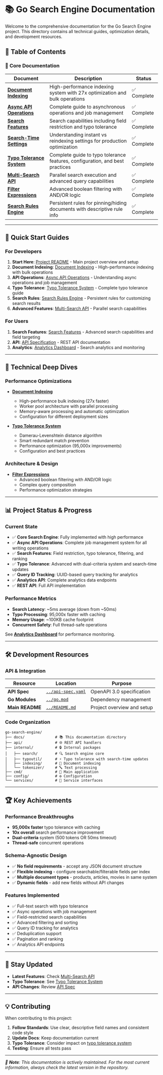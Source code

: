 # 📚 Go Search Engine Documentation

Welcome to the comprehensive documentation for the Go Search Engine project. This directory contains all technical
guides, optimization details, and development resources.

## 📖 Table of Contents

### 🚀 **Core Documentation**

| Document                                              | Description                                                                  | Status      |
| ----------------------------------------------------- | ---------------------------------------------------------------------------- | ----------- |
| [**Document Indexing**](./INDEXING.md)                | High-performance indexing system with 27x optimization and bulk operations   | ✅ Complete |
| [**Async API Operations**](./ASYNC_API.md)            | Complete guide to asynchronous operations and job management                 | ✅ Complete |
| [**Search Features**](./SEARCH_FEATURES.md)           | Search capabilities including field restriction and typo tolerance           | ✅ Complete |
| [**Search-Time Settings**](./SEARCH_TIME_SETTINGS.md) | Understanding instant vs reindexing settings for production optimization     | ✅ Complete |
| [**Typo Tolerance System**](./TYPO_TOLERANCE.md)      | Complete guide to typo tolerance features, configuration, and best practices | ✅ Complete |
| [**Multi-Search API**](./MULTI_SEARCH.md)             | Parallel search execution and advanced query capabilities                    | ✅ Complete |
| [**Filter Expressions**](./FILTER_EXPRESSIONS.md)     | Advanced boolean filtering with AND/OR logic                                 | ✅ Complete |
| [**Search Rules Engine**](./SEARCH_RULES.md)          | Persistent rules for pinning/hiding documents with descriptive rule info     | ✅ Complete |

---

## 🎯 **Quick Start Guides**

### For Developers

1. **Start Here**: [Project README](../README.md) - Main project overview and setup
2. **Document Indexing**: [Document Indexing](./INDEXING.md) - High-performance indexing with bulk operations
3. **API Operations**: [Async API Operations](./ASYNC_API.md) - Understanding async operations and job management
4. **Typo Tolerance**: [Typo Tolerance System](./TYPO_TOLERANCE.md) - Complete typo tolerance guide
5. **Search Rules**: [Search Rules Engine](./SEARCH_RULES.md) - Persistent rules for customizing search results
6. **Advanced Features**: [Multi-Search API](./MULTI_SEARCH.md) - Parallel search capabilities

### For Users

1. **Search Features**: [Search Features](./SEARCH_FEATURES.md) - Advanced search capabilities and field targeting
2. **API**: [API Specification](../api-spec.yaml) - REST API documentation
3. **Analytics**: [Analytics Dashboard](./ANALYTICS.md) - Search analytics and monitoring

---

## 🔧 **Technical Deep Dives**

### Performance Optimizations

- **[Document Indexing](./INDEXING.md)**

  - High-performance bulk indexing (27x faster)
  - Worker pool architecture with parallel processing
  - Memory-aware processing and automatic optimization
  - Configuration for different deployment sizes

- **[Typo Tolerance System](./TYPO_TOLERANCE.md)**
  - Damerau-Levenshtein distance algorithm
  - Smart redundant match prevention
  - Performance optimization (95,000x improvements)
  - Configuration and best practices

### Architecture & Design

- **[Filter Expressions](./FILTER_EXPRESSIONS.md)**
  - Advanced boolean filtering with AND/OR logic
  - Complex query composition
  - Performance optimization strategies

---

## 📊 **Project Status & Progress**

### Current State

- ✅ **Core Search Engine**: Fully implemented with high performance
- ✅ **Async API Operations**: Complete job management system for all writing operations
- ✅ **Search Features**: Field restriction, typo tolerance, filtering, and ranking
- ✅ **Typo Tolerance**: Advanced with dual-criteria system and search-time updates
- ✅ **Query ID Tracking**: UUID-based query tracking for analytics
- ✅ **Analytics API**: Complete analytics data endpoints
- ✅ **REST API**: Full API implementation

### Performance Metrics

- **Search Latency**: ~5ms average (down from ~50ms)
- **Typo Processing**: 95,000x faster with caching
- **Memory Usage**: ~100KB cache footprint
- **Concurrent Safety**: Full thread-safe operations

See [**Analytics Dashboard**](./ANALYTICS.md) for performance monitoring.

---

## 🛠️ **Development Resources**

### API & Integration

| Resource        | Location                               | Purpose                    |
| --------------- | -------------------------------------- | -------------------------- |
| **API Spec**    | [`../api-spec.yaml`](../api-spec.yaml) | OpenAPI 3.0 specification  |
| **Go Modules**  | [`../go.mod`](../go.mod)               | Dependency management      |
| **Main README** | [`../README.md`](../README.md)         | Project overview and setup |

### Code Organization

```
go-search-engine/
├── docs/              # 📚 This documentation directory
├── api/               # 🌐 REST API handlers
├── internal/          # 🔒 Internal packages
│   ├── search/        # 🔍 Search engine core
│   ├── typoutil/      # ⚡ Typo tolerance with search-time updates
│   ├── indexing/      # 📇 Document indexing
│   └── tokenizer/     # 🔤 Text processing
├── cmd/               # 🚀 Main application
├── config/            # ⚙️ Configuration
└── services/          # 🔧 Service interfaces
```

---

## 🏆 **Key Achievements**

### Performance Breakthroughs

- **95,000x faster** typo tolerance with caching
- **10x overall** search performance improvement
- **Dual-criteria** system (500 tokens OR 50ms timeout)
- **Thread-safe** concurrent operations

### Schema-Agnostic Design

- ✅ **No field requirements** - accept any JSON document structure
- ✅ **Flexible indexing** - configure searchable/filterable fields per index
- ✅ **Multiple document types** - products, articles, movies in same system
- ✅ **Dynamic fields** - add new fields without API changes

### Features Implemented

- ✅ Full-text search with typo tolerance
- ✅ Async operations with job management
- ✅ Field-restricted search capabilities
- ✅ Advanced filtering and sorting
- ✅ Query ID tracking for analytics
- ✅ Deduplication support
- ✅ Pagination and ranking
- ✅ Analytics API endpoints

---

## 🔄 **Stay Updated**

- **Latest Features**: Check [Multi-Search API](./MULTI_SEARCH.md)
- **Typo Tolerance**: See [Typo Tolerance System](./TYPO_TOLERANCE.md)
- **API Changes**: Review [API Spec](../api-spec.yaml)

---

## 💡 **Contributing**

When contributing to this project:

1. **Follow Standards**: Use clear, descriptive field names and consistent code style
2. **Update Docs**: Keep documentation current
3. **Typo Tolerance**: Consider impact on [typo tolerance system](./TYPO_TOLERANCE.md)
4. **Testing**: Ensure all tests pass

---

_📌 **Note**: This documentation is actively maintained. For the most current information, always check the latest
version in the repository._
